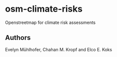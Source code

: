 # osm-climate-risks
Openstreetmap for climate risk assessments

## Authors
Evelyn Mühlhofer, Chahan M. Kropf and Elco E. Koks
